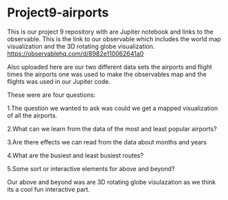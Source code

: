# Project9-airports
This is our project 9 repository with are Jupiter notebook and links to the observable.
This is the link to our observable which includes the world map visualization and the 3D rotating globe visualization.
https://observablehq.com/d/8982e110062641a0

Also uploaded here are our two different data sets the airports and flight times the airports one was used to make the observables map and the flights was used in our Jupiter code.

These were are four questions:

1.The question we wanted to ask was could we get a mapped visualization of all the airports.

2.What can we learn from the data of the most and least popular airports?

3.Are there effects we can read from the data about months and years 

4.What are the busiest and least busiest routes?

5.Some sort or interactive elements  for above and beyond?

Our above and beyond was are 3D rotating globe visulazation as we think its a cool fun interactive part.
